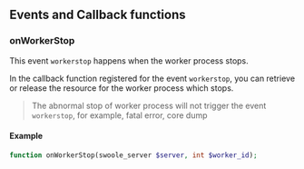 ## Events and Callback functions 

### onWorkerStop

This event `workerstop` happens when the worker process stops.

In the callback function registered for the event `workerstop`, you can retrieve or release the resource for the worker process which stops.

> The abnormal stop of worker process will not trigger the event `workerstop`, for example, fatal error, core dump

#### Example

```php
function onWorkerStop(swoole_server $server, int $worker_id);
```
